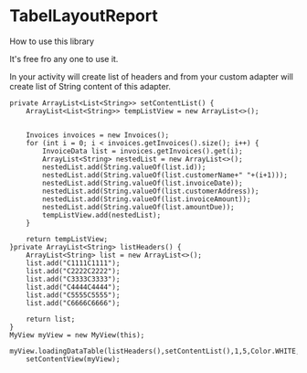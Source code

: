 # TabelLayoutReport
How to use this library

It's free fro any one to use it.

In your activity will create list of headers and from your custom adapter will create list of String content of this adapter.




    private ArrayList<List<String>> setContentList() {
        ArrayList<List<String>> tempListView = new ArrayList<>();


        Invoices invoices = new Invoices();
        for (int i = 0; i < invoices.getInvoices().size(); i++) {
            InvoiceData list = invoices.getInvoices().get(i);
            ArrayList<String> nestedList = new ArrayList<>();
            nestedList.add(String.valueOf(list.id));
            nestedList.add(String.valueOf(list.customerName+" "+(i+1)));
            nestedList.add(String.valueOf(list.invoiceDate));
            nestedList.add(String.valueOf(list.customerAddress));
            nestedList.add(String.valueOf(list.invoiceAmount));
            nestedList.add(String.valueOf(list.amountDue));
            tempListView.add(nestedList);
        }

        return tempListView;
    }private ArrayList<String> listHeaders() {
        ArrayList<String> list = new ArrayList<>();
        list.add("C1111C1111");
        list.add("C2222C2222");
        list.add("C3333C3333");
        list.add("C4444C4444");
        list.add("C5555C5555");
        list.add("C6666C6666");

        return list;
    }
    MyView myView = new MyView(this);
        myView.loadingDataTable(listHeaders(),setContentList(),1,5,Color.WHITE,Color.WHITE);
        setContentView(myView);


 
